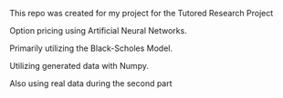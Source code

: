 This repo was created for my project for the Tutored Research Project 

Option pricing using Artificial Neural Networks.

Primarily utilizing the Black-Scholes
Model.

Utilizing generated data with Numpy.


Also using real data during the second part
